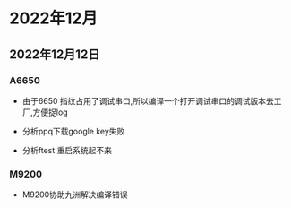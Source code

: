 # 2022年12月

## 2022年12月12日

### A6650

* 由于6650 指纹占用了调试串口,所以编译一个打开调试串口的调试版本去工厂,方便捉log

* 分析ppq下载google key失败

* 分析ftest 重启系统起不来

### M9200

* M9200协助九洲解决编译错误